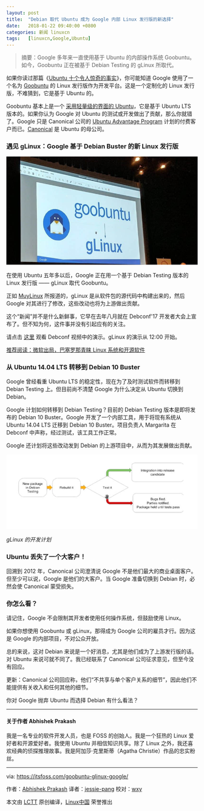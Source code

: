 ```yaml
---
layout: post
title:	"Debian 取代 Ubuntu 成为 Google 内部 Linux 发行版的新选择"
date:	2018-01-22 09:40:00 +0800 
categories:	新闻 linuxcn 
tags:	[linuxcn,Google,Ubuntu]
---
```




> 
> 摘要：Google 多年来一直使用基于 Ubuntu 的内部操作系统 Goobuntu。如今，Goobuntu 正在被基于 Debian Testing 的 gLinux 所取代。
> 
> 
> 


如果你读过那篇《[Ubuntu 十个令人惊奇的事实](https://itsfoss.com/facts-about-ubuntu/)》，你可能知道 Google 使用了一个名为 [Goobuntu](https://en.wikipedia.org/wiki/Goobuntu) 的 Linux 发行版作为开发平台。这是一个定制化的 Linux 发行版，不难猜到，它是基于 Ubuntu 的。


Goobuntu 基本上是一个 [采用轻量级的界面的 Ubuntu](http://www.zdnet.com/article/the-truth-about-goobuntu-googles-in-house-desktop-ubuntu-linux/)，它是基于 Ubuntu LTS 版本的。如果你认为 Google 对 Ubuntu 的测试或开发做出了贡献，那么你就错了。Google 只是 Canonical 公司的 [Ubuntu Advantage Program](https://www.ubuntu.com/support) 计划的付费客户而已。[Canonical](https://www.canonical.com/) 是 Ubuntu 的母公司。


### 遇见 gLinux：Google 基于 Debian Buster 的新 Linux 发行版


![gLinux from Goobuntu](/Asserts/Images/album/201801/22/094039koc97zz7uiipj77i.jpg)


在使用 Ubuntu 五年多以后，Google 正在用一个基于 Debian Testing 版本的 Linux 发行版 —— gLinux 取代 Goobuntu。


正如 [MuyLinux](https://www.muylinux.com/2018/01/15/goobuntu-glinux-google/) 所报道的，gLinux 是从软件包的源代码中构建出来的，然后 Google 对其进行了修改，这些改动也将为上游做出贡献。


这个“新闻”并不是什么新鲜事，它早在去年八月就在 Debconf'17 开发者大会上宣布了。但不知为何，这件事并没有引起应有的关注。


请点击 [这里](https://debconf17.debconf.org/talks/44/) 观看 Debconf 视频中的演示。gLinux 的演示从 12:00 开始。


[推荐阅读：微软出局，巴塞罗那青睐 Linux 系统和开源软件](/article-9236-1.html)


### 从 Ubuntu 14.04 LTS 转移到 Debian 10 Buster


Google 曾经看重 Ubuntu LTS 的稳定性，现在为了及时测试软件而转移到 Debian Testing 上。但目前尚不清楚 Google 为什么决定从 Ubuntu 切换到 Debian。


Google 计划如何转移到 Debian Testing？目前的 Debian Testing 版本是即将发布的 Debian 10 Buster。Google 开发了一个内部工具，用于将现有系统从 Ubuntu 14.04 LTS 迁移到 Debian 10 Buster。项目负责人 Margarita 在 Debconf 中声称，经过测试，该工具工作正常。


Google 还计划将这些改动发到 Debian 的上游项目中，从而为其发展做出贡献。


![gLinux testing plan from Google](/Asserts/Images/album/201801/22/094039og5f939ic2156fi9.jpg)


*gLinux 的开发计划*


### Ubuntu 丢失了一个大客户！


回溯到 2012 年，Canonical 公司澄清说 Google 不是他们最大的商业桌面客户。但至少可以说，Google 是他们的大客户。当 Google 准备切换到 Debian 时，必然会使 Canonical 蒙受损失。


### 你怎么看？


请记住，Google 不会限制其开发者使用任何操作系统，但鼓励使用 Linux。


如果你想使用 Goobuntu 或 gLinux，那得成为 Google 公司的雇员才行。因为这是 Google 的内部项目，不对公众开放。


总的来说，这对 Debian 来说是一个好消息，尤其是他们成为了上游发行版的话。对 Ubuntu 来说可就不同了。我已经联系了 Canonical 公司征求意见，但至今没有回应。


更新：Canonical 公司回应称，他们“不共享与单个客户关系的细节”，因此他们不能提供有关收入和任何其他的细节。


你对 Google 抛弃 Ubuntu 而选择 Debian 有什么看法？




---


#### 关于作者 Abhishek Prakash


我是一名专业的软件开发人员，也是 FOSS 的创始人。我是一个狂热的 Linux 爱好者和开源爱好者。我使用 Ubuntu 并相信知识共享。除了 Linux 之外，我还喜欢经典的侦探推理故事。我是阿加莎·克里斯蒂（Agatha Christie）作品的忠实粉丝。




---


via: <https://itsfoss.com/goobuntu-glinux-google/>


作者：[Abhishek Prakash](https://itsfoss.com/author/abhishek/) 译者：[jessie-pang](https://github.com/jessie-pang) 校对：[wxy](https://github.com/wxy)


本文由 [LCTT](https://github.com/LCTT/TranslateProject) 原创编译，[Linux中国](https://linux.cn/) 荣誉推出

